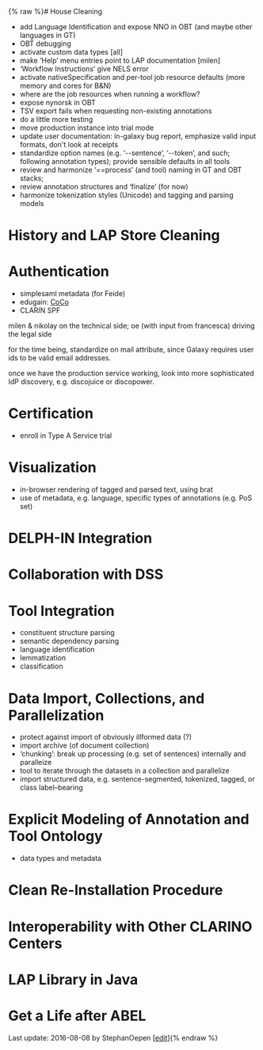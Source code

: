 {% raw %}# House Cleaning

- add Language Identification and expose NNO in OBT (and maybe other
languages in GT)
- OBT debugging
- activate custom data types \[all\]
- make ‘Help’ menu entries point to LAP documentation \[milen\]
- ‘Workflow Instructions’ give NELS error
- activate nativeSpecification and per-tool job resource defaults
(more memory and cores for B&N)
- where are the job resources when running a workflow?
- expose nynorsk in OBT
- TSV export fails when requesting non-existing annotations
- do a little more testing
- move production instance into trial mode
- update user documentation: in-galaxy bug report, emphasize valid
input formats, don't look at receipts
- standardize option names (e.g. ‘--sentence’, ‘--token’, and such;
following annotation types); provide sensible defaults in all tools
- review and harmonize ‘==process’ (and tool) naming in GT and OBT
stacks;
- review annotation structures and ‘finalize’ (for now)
- harmonize tokenization styles (Unicode) and tagging and parsing
models

# History and LAP Store Cleaning

# Authentication

- simplesaml metadata (for Feide)
- edugain: [CoCo](/CoCo)
- CLARIN SPF

milen & nikolay on the technical side; oe (with input from francesca)
driving the legal side

for the time being, standardize on mail attribute, since Galaxy requires
user ids to be valid email addresses.

once we have the production service working, look into more
sophisticated IdP discovery, e.g. discojuice or discopower.

# Certification

- enroll in Type A Service trial

# Visualization

- in-browser rendering of tagged and parsed text, using brat
- use of metadata, e.g. language, specific types of annotations (e.g.
PoS set)

# DELPH-IN Integration

# Collaboration with DSS

# Tool Integration

- constituent structure parsing
- semantic dependency parsing
- language identification
- lemmatization
- classification

# Data Import, Collections, and Parallelization

- protect against import of obviously illformed data (?)
- import archive (of document collection)
- ‘chunking’: break up processing (e.g. set of sentences) internally
and paralleize
- tool to iterate through the datasets in a collection and parallelize
- import structured data, e.g. sentence-segmented, tokenized, tagged,
or class label–bearing

# Explicit Modeling of Annotation and Tool Ontology

- data types and metadata

# Clean Re-Installation Procedure

# Interoperability with Other CLARINO Centers

# LAP Library in Java

# Get a Life after ABEL

Last update: 2016-08-08 by StephanOepen [[edit](https://github.com/delph-in/docs/wiki/LapDevelopment_Status/_edit)]{% endraw %}